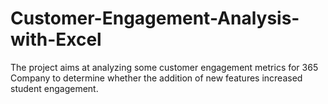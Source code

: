 # Customer-Engagement-Analysis-with-Excel
The project aims at analyzing some customer engagement metrics for 365 Company to determine whether the addition of new features increased student engagement.
